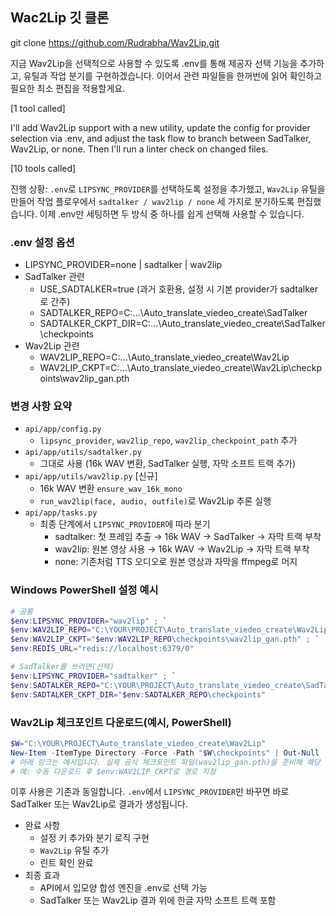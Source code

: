 
## Wac2Lip 깃 클론 
git clone https://github.com/Rudrabha/Wav2Lip.git         

지금 Wav2Lip을 선택적으로 사용할 수 있도록 .env를 통해 제공자 선택 기능을 추가하고, 유틸과 작업 분기를 구현하겠습니다. 이어서 관련 파일들을 한꺼번에 읽어 확인하고 필요한 최소 편집을 적용할게요.

[1 tool called]

I'll add Wav2Lip support with a new utility, update the config for provider selection via .env, and adjust the task flow to branch between SadTalker, Wav2Lip, or none. Then I'll run a linter check on changed files.

[10 tools called]

진행 상황: `.env`로 `LIPSYNC_PROVIDER`를 선택하도록 설정을 추가했고, `Wav2Lip` 유틸을 만들어 작업 플로우에서 `sadtalker / wav2lip / none` 세 가지로 분기하도록 편집했습니다. 이제 .env만 세팅하면 두 방식 중 하나를 쉽게 선택해 사용할 수 있습니다.

### .env 설정 옵션
- LIPSYNC_PROVIDER=none | sadtalker | wav2lip
- SadTalker 관련
  - USE_SADTALKER=true (과거 호환용, 설정 시 기본 provider가 sadtalker로 간주)
  - SADTALKER_REPO=C:\...\Auto_translate_viedeo_create\SadTalker
  - SADTALKER_CKPT_DIR=C:\...\Auto_translate_viedeo_create\SadTalker\checkpoints
- Wav2Lip 관련
  - WAV2LIP_REPO=C:\...\Auto_translate_viedeo_create\Wav2Lip
  - WAV2LIP_CKPT=C:\...\Auto_translate_viedeo_create\Wav2Lip\checkpoints\wav2lip_gan.pth

### 변경 사항 요약
- `api/app/config.py`
  - `lipsync_provider`, `wav2lip_repo`, `wav2lip_checkpoint_path` 추가
- `api/app/utils/sadtalker.py`
  - 그대로 사용 (16k WAV 변환, SadTalker 실행, 자막 소프트 트랙 추가)
- `api/app/utils/wav2lip.py` [신규]
  - 16k WAV 변환 `ensure_wav_16k_mono`
  - `run_wav2lip(face, audio, outfile)`로 Wav2Lip 추론 실행
- `api/app/tasks.py`
  - 최종 단계에서 `LIPSYNC_PROVIDER`에 따라 분기
    - sadtalker: 첫 프레임 추출 → 16k WAV → SadTalker → 자막 트랙 부착
    - wav2lip: 원본 영상 사용 → 16k WAV → Wav2Lip → 자막 트랙 부착
    - none: 기존처럼 TTS 오디오로 원본 영상과 자막을 ffmpeg로 머지

### Windows PowerShell 설정 예시
```powershell
# 공통
$env:LIPSYNC_PROVIDER="wav2lip" ; `
$env:WAV2LIP_REPO="C:\YOUR\PROJECT\Auto_translate_viedeo_create\Wav2Lip" ; `
$env:WAV2LIP_CKPT="$env:WAV2LIP_REPO\checkpoints\wav2lip_gan.pth" ; `
$env:REDIS_URL="redis://localhost:6379/0"

# SadTalker를 쓰려면(선택)
$env:LIPSYNC_PROVIDER="sadtalker" ; `
$env:SADTALKER_REPO="C:\YOUR\PROJECT\Auto_translate_viedeo_create\SadTalker" ; `
$env:SADTALKER_CKPT_DIR="$env:SADTALKER_REPO\checkpoints"
```

### Wav2Lip 체크포인트 다운로드(예시, PowerShell)
```powershell
$W="C:\YOUR\PROJECT\Auto_translate_viedeo_create\Wav2Lip"
New-Item -ItemType Directory -Force -Path "$W\checkpoints" | Out-Null
# 아래 링크는 예시입니다. 실제 공식 체크포인트 파일(wav2lip_gan.pth)을 준비해 해당 경로에 위치시키세요.
# 예: 수동 다운로드 후 $env:WAV2LIP_CKPT로 경로 지정
```

이후 사용은 기존과 동일합니다. `.env`에서 `LIPSYNC_PROVIDER`만 바꾸면 바로 SadTalker 또는 Wav2Lip로 결과가 생성됩니다.

- 완료 사항
  - 설정 키 추가와 분기 로직 구현
  - `Wav2Lip` 유틸 추가
  - 린트 확인 완료
- 최종 효과
  - API에서 입모양 합성 엔진을 .env로 선택 가능
  - SadTalker 또는 Wav2Lip 결과 위에 한글 자막 소프트 트랙 포함